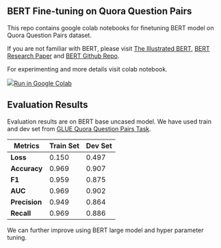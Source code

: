 BERT Fine-tuning on Quora Question Pairs
-

This repo contains google colab notebooks for finetuning BERT model on Quora Question Pairs dataset.

If you are not familiar with BERT, please visit [The Illustrated BERT](http://jalammar.github.io/illustrated-bert/), [BERT Research Paper](https://arxiv.org/abs/1810.04805) and [BERT Github Repo](https://github.com/google-research/bert).

For experimenting and more details visit colab notebook.
 <td>
    <a target="_blank" href="https://colab.research.google.com/drive/1dCbs4Th3hzJfWEe6KT-stIVDMqHZSA5V"><img src="https://www.tensorflow.org/images/colab_logo_32px.png" />Run in Google Colab</a>
  </td>


## Evaluation Results

Evaluation results are on BERT base uncased model. 
We have used train and dev set from [GLUE Quora Question Pairs Task](https://gluebenchmark.com/tasks). 

|**Metrics** | **Train Set** | **Dev Set** |
|---|---|---|
|**Loss**|0.150|0.497|
|**Accuracy**|0.969|0.907|
|**F1**|0.959|0.875|
|**AUC**|0.969|0.902|
|**Precision**|0.949|0.864|
|**Recall**|0.969|0.886|

We can further improve using BERT large model and hyper parameter tuning.
